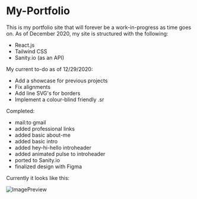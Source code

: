 # My-Portfolio

This is my portfolio site that will forever be a work-in-progress as time goes on.
As of December 2020, my site is structured with the following:

- React.js
- Tailwind CSS
- Sanity.io (as an API)

My current to-do as of 12/29/2020:

- Add a showcase for previous projects
- Fix alignments
- Add line SVG's for borders
- Implement a colour-blind friendly .sr 

Completed:

- mail:to gmail
- added professional links
- added basic about-me
- added basic intro
- added hey-hi-hello introheader
- added animated pulse to introheader
- ported to Sanity.io
- finalized design with Figma

Currently it looks like this:

![ImagePreview](https://imgur.com/YAave2q.gif)
